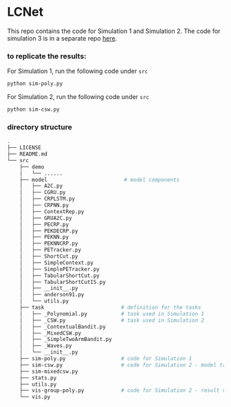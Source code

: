 # LCNet

This repo contains the code for Simulation 1 and Simulation 2. The code for simulation 3 is in a separate repo [here](https://github.com/qihongl/meta-model). 

### to replicate the results: 

For Simulation 1, run the following code under `src`
```sh
python sim-poly.py
```

For Simulation 2, run the following code under `src`
```sh
python sim-csw.py
```

### directory structure
```sh
.
├── LICENSE
├── README.md
└── src
    ├── demo                  
    │   └── ...... 
    ├── model                         # model components 
    │   ├── A2C.py
    │   ├── CGRU.py
    │   ├── CRPLSTM.py
    │   ├── CRPNN.py
    │   ├── ContextRep.py
    │   ├── GRUA2C.py
    │   ├── PECRP.py
    │   ├── PEKDECRP.py
    │   ├── PEKNN.py
    │   ├── PEKNNCRP.py
    │   ├── PETracker.py
    │   ├── ShortCut.py
    │   ├── SimpleContext.py
    │   ├── SimplePETracker.py
    │   ├── TabularShortCut.py
    │   ├── TabularShortCutIS.py
    │   ├── __init__.py
    │   ├── anderson91.py
    │   └── utils.py
    ├── task                         # definition for the tasks
    │   ├── _Polynomial.py           # task used in Simulation 1 
    │   ├── _CSW.py                  # task used in Simulation 2 
    │   ├── _ContextualBandit.py
    │   ├── _MixedCSW.py
    │   ├── _SimpleTwoArmBandit.py
    │   ├── _Waves.py
    │   └── __init__.py
    ├── sim-poly.py                  # code for Simulation 1 
    ├── sim-csw.py                   # code for Simulation 2 - model training 
    ├── sim-mixedcsw.py             
    ├── stats.py                     
    ├── utils.py                     
    ├── vis-group-poly.py            # code for Simulation 2 - result visualization
    └── vis.py

```

